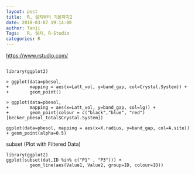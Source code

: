 ```yaml
---
layout: post
title:  R, 설치부터 기본까지2
date: 2018-03-07 19:14:00
author: Tanji
Tags:   R, 설치, R-Studio
categories: R
---
```



https://www.rstudio.com/


```

```

```
library(ggplot2)
```

```
> ggplot(data=pbesol,
+        mapping = aes(x=Latt_vol, y=band_gap, col=Crystal.System)) +
+        geom_point()
```

```
> ggplot(data=pbesol,
+        mapping = aes(x=Latt_vol, y=band_gap, col=lg)) +
+        geom_point(colour = c("black","blue", "red")[becker_pbesol_total$Crystal.System])

```

```
ggplot(data=pbesol, mapping = aes(x=X.radius, y=band_gap, col=A.site)) + geom_point(alpha=0.5)
```

subset (Plot with Filtered Data)

```
library(ggplot2)
ggplot(subset(dat,ID %in% c("P1" , "P3"))) + 
         geom_line(aes(Value1, Value2, group=ID, colour=ID))
```

